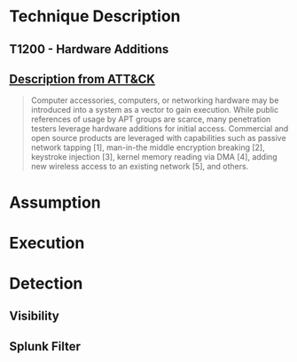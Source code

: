 # Technique Description
## T1200 - Hardware Additions
## [Description from ATT&CK](https://attack.mitre.org/techniques/T1200/)
<blockquote> Computer accessories, computers, or networking hardware may be introduced into a system as a vector to gain execution. While public references of usage by APT groups are scarce, many penetration testers leverage hardware additions for initial access. Commercial and open source products are leveraged with capabilities such as passive network tapping [1], man-in-the middle encryption breaking [2], keystroke injection [3], kernel memory reading via DMA [4], adding new wireless access to an existing network [5], and others.</blockquote>

# Assumption

# Execution

# Detection
## Visibility

## Splunk Filter
